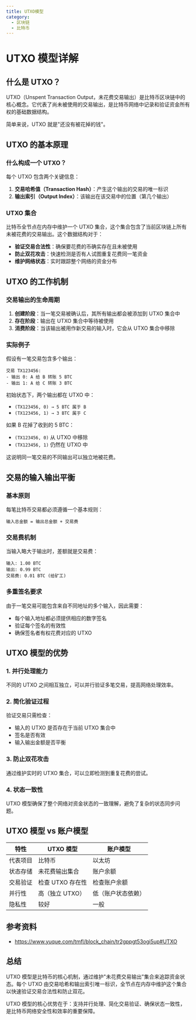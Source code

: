 ```yaml
---
title: UTXO模型
category:
  - 区块链
  - 比特币
---
```


# UTXO 模型详解

## 什么是 UTXO？

UTXO（Unspent Transaction Output，未花费交易输出）是比特币区块链中的核心概念。它代表了尚未被使用的交易输出，是比特币网络中记录和验证资金所有权的基础数据结构。

简单来说，UTXO 就是"还没有被花掉的钱"。

## UTXO 的基本原理

### 什么构成一个 UTXO？

每个 UTXO 包含两个关键信息：

1. **交易哈希值（Transaction Hash）**：产生这个输出的交易的唯一标识
2. **输出索引（Output Index）**：该输出在该交易中的位置（第几个输出）

### UTXO 集合

比特币全节点在内存中维护一个 UTXO 集合，这个集合包含了当前区块链上所有未被花费的交易输出。这个数据结构对于：

- **验证交易合法性**：确保要花费的币确实存在且未被使用
- **防止双花攻击**：快速检测是否有人试图重复花费同一笔资金
- **维护网络状态**：实时跟踪整个网络的资金分布

## UTXO 的工作机制

### 交易输出的生命周期

1. **创建阶段**：当一笔交易被确认后，其所有输出都会被添加到 UTXO 集合中
2. **存在阶段**：输出在 UTXO 集合中等待被使用
3. **消费阶段**：当该输出被用作新交易的输入时，它会从 UTXO 集合中移除

### 实际例子

假设有一笔交易包含多个输出：

```
交易 TX123456:
- 输出 0: A 给 B 转账 5 BTC
- 输出 1: A 给 C 转账 3 BTC
```

初始状态下，两个输出都在 UTXO 中：
- `(TX123456, 0) → 5 BTC 属于 B`
- `(TX123456, 1) → 3 BTC 属于 C`

如果 B 花掉了收到的 5 BTC：
- `(TX123456, 0)` 从 UTXO 中移除
- `(TX123456, 1)` 仍然在 UTXO 中

这说明同一笔交易的不同输出可以独立地被花费。

## 交易的输入输出平衡

### 基本原则

每笔比特币交易都必须遵循一个基本规则：

```
输入总金额 = 输出总金额 + 交易费
```

### 交易费机制

当输入略大于输出时，差额就是交易费：

```
输入: 1.00 BTC
输出: 0.99 BTC
交易费: 0.01 BTC (给矿工)
```

### 多重签名要求

由于一笔交易可能包含来自不同地址的多个输入，因此需要：

- 每个输入地址都必须提供相应的数字签名
- 验证每个签名的有效性
- 确保签名者有权花费对应的 UTXO

## UTXO 模型的优势

### 1. 并行处理能力

不同的 UTXO 之间相互独立，可以并行验证多笔交易，提高网络处理效率。

### 2. 简化验证过程

验证交易只需检查：
- 输入的 UTXO 是否存在于当前 UTXO 集合中
- 签名是否有效
- 输入输出金额是否平衡

### 3. 防止双花攻击

通过维护实时的 UTXO 集合，可以立即检测到重复花费的尝试。

### 4. 状态一致性

UTXO 模型确保了整个网络对资金状态的一致理解，避免了复杂的状态同步问题。

## UTXO 模型 vs 账户模型

| 特性 | UTXO 模型 | 账户模型 |
|------|-----------|----------|
| 代表项目 | 比特币 | 以太坊 |
| 状态存储 | 未花费输出集合 | 账户余额 |
| 交易验证 | 检查 UTXO 存在性 | 检查账户余额 |
| 并行性 | 高（独立 UTXO） | 低（账户状态依赖） |
| 隐私性 | 较好 | 一般 |

## 参考资料

- https://www.yuque.com/tmfl/block_chain/tr2gppgt53ogi5up#UTXO

## 总结

UTXO 模型是比特币的核心机制，通过维护"未花费交易输出"集合来追踪资金状态。每个 UTXO 由交易哈希和输出索引唯一标识，全节点在内存中维护这个集合以快速验证交易合法性和防止双花。

UTXO 模型的核心优势在于：支持并行处理、简化交易验证、确保状态一致性，是比特币网络安全性和效率的重要保障。